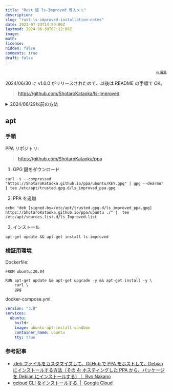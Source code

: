 ```yaml
---
title: "Rust 版 ls-Improved 導入メモ"
description:
slug: "rust-ls-improved-installation-notes"
date: 2023-07-23T14:50:00Z
lastmod: 2024-06-30T07:12:00Z
image:
math:
license:
hidden: false
comments: true
draft: false
---
```


<font size="1" align="right">

[✏️ 編集](https://github.com/yamamoto-yuta/yamamoto-yuta.github.io/blob/main/content/post/rust-ls-improved-installation-notes/index.md)

</font>

2024/06/30 に v1.0.0 がリリースされたので、以後は README の手順で OK。

> https://github.com/ShotaroKataoka/ls-Improved

<details><summary>2024/06/29以前の方法</summary>

## コードはここ

> https://github.com/ShotaroKataoka/ls-Improved/tree/develop-rust-rewrite

## Manual

1. 公式 GitHub の [Releases](https://github.com/ShotaroKataoka/ls-Improved/releases) ページからダウンロード
2. ダウンロードファイルを解凍して、lsi を使いたいディレクトリへ移動
3. `path/to/lsi-**` で動く

毎回 `path/to/lsi-**` と打つのは面倒くさいので alias を登録しておくと良い。

</details>

## apt

### 手順

PPA リポジトリ:

> https://github.com/ShotaroKataoka/ppa

1. GPG 鍵をダウンロード

```
curl -s --compressed "https://ShotaroKataoka.github.io/ppa/ubuntu/KEY.gpg" | gpg --dearmor | tee /etc/apt/trusted.gpg.d/ls_improved_ppa.gpg
```

2. PPA を追加

```
echo "deb [signed-by=/etc/apt/trusted.gpg.d/ls_improved_ppa.gpg] https://ShotaroKataoka.github.io/ppa/ubuntu ./" |  tee /etc/apt/sources.list.d/ls_Improved.list
```

3. インストール

```
apt-get update && apt-get install ls-improved
```

### 検証用環境

Dockerfile:

```
FROM ubuntu:20.04

RUN apt-get update && apt-get upgrade -y && apt-get install -y \
    curl \
    gpg
```

docker-compose.yml

```yml
version: "3.8"
services:
  ubuntu:
    build: .
    image: ubuntu-apt-install-sandbox
    container_name: ubuntu
    tty: true
```

### 参考記事

- [.deb ファイルをカスタマイズして、GitHub で PPA をホストして、Debian にインストールする方法（その 4: ホスティングした PPA から、パッケージを Debian にインストールする）｜ Ryo Nakano](https://note.com/ryonakano/n/na5bada77dff7)
- [gcloud CLI をインストールする  |  Google Cloud](https://cloud.google.com/sdk/docs/install?hl=ja)
